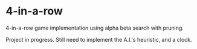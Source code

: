 # 4-in-a-row

4-in-a-row game implementation using alpha beta search with pruning. 

Project in progress. Still need to implement the A.I.'s heuristic, and a clock.

